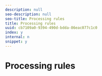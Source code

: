 ```yaml
---
description: null
seo-description: null
seo-title: Processing rules
title: Processing rules
uuid: cb7109a0-9394-490d-bdda-86eac077c1c0
index: y
internal: n
snippet: y
---
```


# Processing rules

